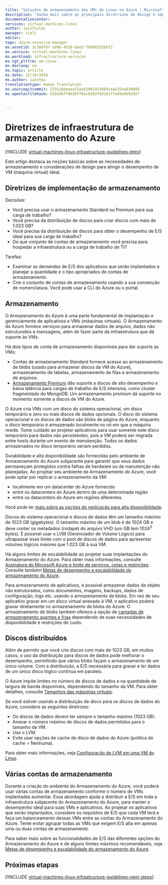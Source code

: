 ```yaml
---
title: "Soluções de armazenamento das VMs do Linux no Azure | Microsoft Docs"
description: "Saiba mais sobre as principais diretrizes de design e implementação referentes à implantação de soluções de armazenamento em serviços de infraestrutura do Azure."
documentationcenter: 
services: virtual-machines-linux
author: iainfoulds
manager: timlt
editor: 
tags: azure-resource-manager
ms.assetid: 3c368f07-189b-4520-bbe2-f4080253bbf2
ms.service: virtual-machines-linux
ms.workload: infrastructure-services
ms.tgt_pltfrm: vm-linux
ms.devlang: na
ms.topic: article
ms.date: 12/16/2016
ms.author: iainfou
translationtype: Human Translation
ms.sourcegitcommit: 233116deaaaf2ac62981453b05c4a5254e836806
ms.openlocfilehash: 61bd36ff8b3bff0acb262f6d181ffe69e6b92d27


---
```

# <a name="azure-storage-infrastructure-guidelines"></a>Diretrizes de infraestrutura de armazenamento do Azure
[!INCLUDE [virtual-machines-linux-infrastructure-guidelines-intro](../../includes/virtual-machines-linux-infrastructure-guidelines-intro.md)]

Este artigo destaca as noções básicas sobre as necessidades de armazenamento e considerações de design para atingir o desempenho de VM (máquina virtual) ideal.

## <a name="implementation-guidelines-for-storage"></a>Diretrizes de implementação de armazenamento
Decisões:

* Você precisa usar o armazenamento Standard ou Premium para sua carga de trabalho?
* Você precisa da distribuição de discos para criar discos com mais de 1.023 GB?
* Você precisa da distribuição de discos para obter o desempenho de E/S ideal para sua carga de trabalho?
* De que conjunto de contas de armazenamento você precisa para hospedar a infraestrutura ou a carga de trabalho de TI?

Tarefas:

* Examinar as demandas de E/S dos aplicativos que serão implantados e planejar a quantidade e o tipo apropriados de contas de armazenamento.
* Crie o conjunto de contas de armazenamento usando a sua convenção de nomenclatura. Você pode usar a CLI do Azure ou o portal.

## <a name="storage"></a>Armazenamento
O Armazenamento do Azure é uma parte fundamental de implantação e gerenciamento de aplicativos e VMs (máquinas virtuais). O Armazenamento do Azure fornece serviços para armazenar dados de arquivo, dados não estruturados e mensagens, além de fazer parte da infraestrutura que dá suporte às VMs.

Há dois tipos de conta de armazenamento disponíveis para dar suporte às VMs:

* Contas de armazenamento Standard fornece acesso ao armazenamento de blobs (usado para armazenar discos da VM do Azure), armazenamento de tabelas, armazenamento de filas e armazenamento de arquivos.
* [Armazenamento Premium](../storage/storage-premium-storage.md) dão suporte a discos de alto desempenho e baixa latência para cargas de trabalho de E/S intensiva, como cluster fragmentado do MongoDB. Um armazenamento premium dá suporte no momento somente a discos de VM do Azure.

O Azure cria VMs com um disco do sistema operacional, um disco temporário e zero ou mais discos de dados opcionais. O disco do sistema operacional e os discos de dados são blobs de página do Azure, enquanto o disco temporário é armazenado localmente no nó em que a máquina reside. Tome cuidado ao projetar aplicativos para usar somente este disco temporário para dados não persistentes, pois a VM poderá ser migrada entre hosts durante um evento de manutenção. Todos os dados armazenados no disco temporário seriam perdidos.

Durabilidade e alta disponibilidade são fornecidas pelo ambiente de Armazenamento do Azure subjacente para garantir que seus dados permaneçam protegidos contra falhas de hardware ou de manutenção não planejadas. Ao projetar seu ambiente de Armazenamento do Azure, você pode optar por replicar o armazenamento da VM:

* localmente em um datacenter do Azure fornecido
* entre os datacenters do Azure dentro de uma determinada região
* entre os datacenters do Azure em regiões diferentes.

Você pode ler [mais sobre as opções de replicação para alta disponibilidade](../storage/storage-introduction.md#replication-for-durability-and-high-availability).

Discos do sistema operacional e discos de dados têm um tamanho máximo de 1023 GB (gigabytes). O tamanho máximo de um blob é de 1024 GB e deve conter os metadados (rodapé) do arquivo VHD (um GB tem 1024<sup>3</sup> bytes). É possível usar o LVM (Gerenciador de Volume Lógico) para ultrapassar esse limite com o pool de discos de dados para apresentar volumes lógicos maiores que 1.023 GB à sua VM.

Há alguns limites de escalabilidade ao projetar suas implantações do Armazenamento do Azure. Para obter mais informações, consulte [Assinatura do Microsoft Azure e limite de serviços, cotas e restrições](../azure-subscription-service-limits.md#storage-limits). Consulte também [Metas de desempenho e escalabilidade do armazenamento do Azure](../storage/storage-scalability-targets.md).

Para armazenamento de aplicativos, é possível armazenar dados de objeto não estruturados, como documentos, imagens, backups, dados de configuração, logs etc. usando o armazenamento de blobs. Em vez de seu aplicativo gravar em um disco virtual anexado à VM, o aplicativo poderá gravar diretamente no armazenamento de blobs do Azure. O armazenamento de blobs também oferece a opção de [camadas de armazenamento quentes e frias](../storage/storage-blob-storage-tiers.md) dependendo de suas necessidades de disponibilidade e restrições de custo.

## <a name="striped-disks"></a>Discos distribuídos
Além de permitir que você crie discos com mais de 1023 GB, em muitos casos, o uso da distribuição para discos de dados pode melhorar o desempenho, permitindo que vários blobs façam o armazenamento de um único volume. Com a distribuição, a E/S necessária para gravar e ler dados de um único disco lógico continua em paralelo.

O Azure impõe limites no número de discos de dados e na quantidade de largura de banda disponíveis, dependendo do tamanho da VM. Para obter detalhes, consulte [Tamanhos das máquinas virtuais](virtual-machines-linux-sizes.md?toc=%2fazure%2fvirtual-machines%2flinux%2ftoc.json).

Se você estiver usando a distribuição de disco para os discos de dados do Azure, considere as seguintes diretrizes:

* Os discos de dados devem ter sempre o tamanho máximo (1023 GB).
* Anexar o número máximo de discos de dados permitidos para o tamanho da VM.
* Use o LVM.
* Evite usar opções de cache de disco de dados do Azure (política de cache = Nenhuma).

Para obter mais informações, veja [Configuração de LVM em uma VM do Linux](virtual-machines-linux-configure-lvm.md?toc=%2fazure%2fvirtual-machines%2flinux%2ftoc.json).

## <a name="multiple-storage-accounts"></a>Várias contas de armazenamento
Durante a criação do ambiente do Armazenamento do Azure, você poderá usar várias contas de armazenamento conforme o número de VMs implantadas aumentar. Essa abordagem ajuda a distribuir a E/S em toda a infraestrutura subjacente do Armazenamento do Azure, para manter o desempenho ideal para suas VMs e aplicativos. Ao projetar os aplicativos que serão implantados, considere os requisitos de E/S que cada VM terá e faça um balanceamento dessas VMs entre as contas do Armazenamento do Azure. Tente evitar agrupar todas as VMs que exigem E/S alta em apenas uma ou duas contas de armazenamento.

Para saber mais sobre as funcionalidades de E/S das diferentes opções do Armazenamento do Azure e de alguns limites máximos recomendáveis, veja [Metas de desempenho e escalabilidade do armazenamento do Azure](../storage/storage-scalability-targets.md).

## <a name="next-steps"></a>Próximas etapas
[!INCLUDE [virtual-machines-linux-infrastructure-guidelines-next-steps](../../includes/virtual-machines-linux-infrastructure-guidelines-next-steps.md)]




<!--HONumber=Jan17_HO5-->


